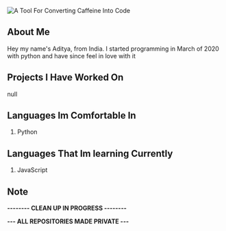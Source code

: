 ![A Tool For Converting Caffeine Into Code](https://i.pinimg.com/originals/b6/d9/e4/b6d9e4bb3642d036a207f7a83b2f9128.jpg)

## About Me

Hey my name's Aditya, from India. I started programming in March of 2020 with python and have since feel in love with it

## Projects I Have Worked On

null

## Languages Im Comfortable In
1. Python

## Languages That Im learning Currently
1. JavaScript

## Note

**-------- CLEAN UP IN PROGRESS --------**

**--- ALL REPOSITORIES MADE PRIVATE ---**
